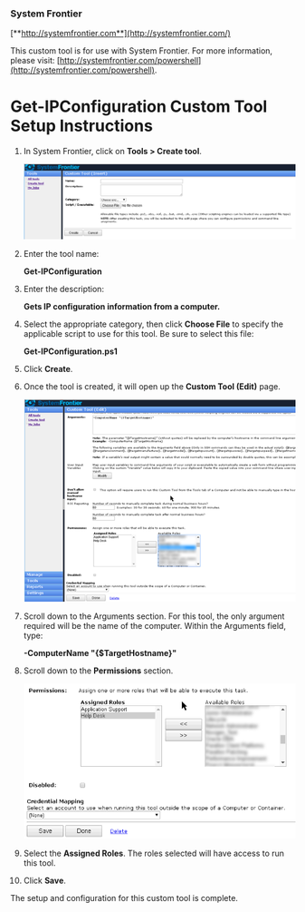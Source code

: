 ### System Frontier
[**http://systemfrontier.com**](http://systemfrontier.com/)

This custom tool is for use with System Frontier.  For more information, please visit: [http://systemfrontier.com/powershell](http://systemfrontier.com/powershell).

# Get-IPConfiguration Custom Tool Setup Instructions

1. In System Frontier, click on **Tools > Create tool**.

	![Create Tool](https://github.com/systemfrontier/customtools-starterkit/blob/master/images/CreateTool.png "Create Tool")

2. Enter the tool name:

	**Get-IPConfiguration**

3. Enter the description:

	**Gets IP configuration information from a computer.**

4. Select the appropriate category, then click **Choose File** to specify the applicable script to use for this tool.  Be sure to select this file:

	**Get-IPConfiguration.ps1**

5. Click **Create**.

6. Once the tool is created, it will open up the **Custom Tool (Edit)** page.

	![CustomToolEdit](https://github.com/systemfrontier/customtools-starterkit/blob/master/images/CustomToolEdit.png "Custom Tool Edit")

7. Scroll down to the Arguments section.  For this tool, the only argument required will be the name of the computer.  Within the Arguments field, type: 

 	**-ComputerName &quot;{$TargetHostname}&quot;**

14. Scroll down to the **Permissions** section.

	![Permissions](https://github.com/systemfrontier/customtools-starterkit/blob/master/images/Permissions.png "Permissions")

15. Select the **Assigned Roles**.  The roles selected will have access to run this tool.
16. Click **Save**.

The setup and configuration for this custom tool is complete.
